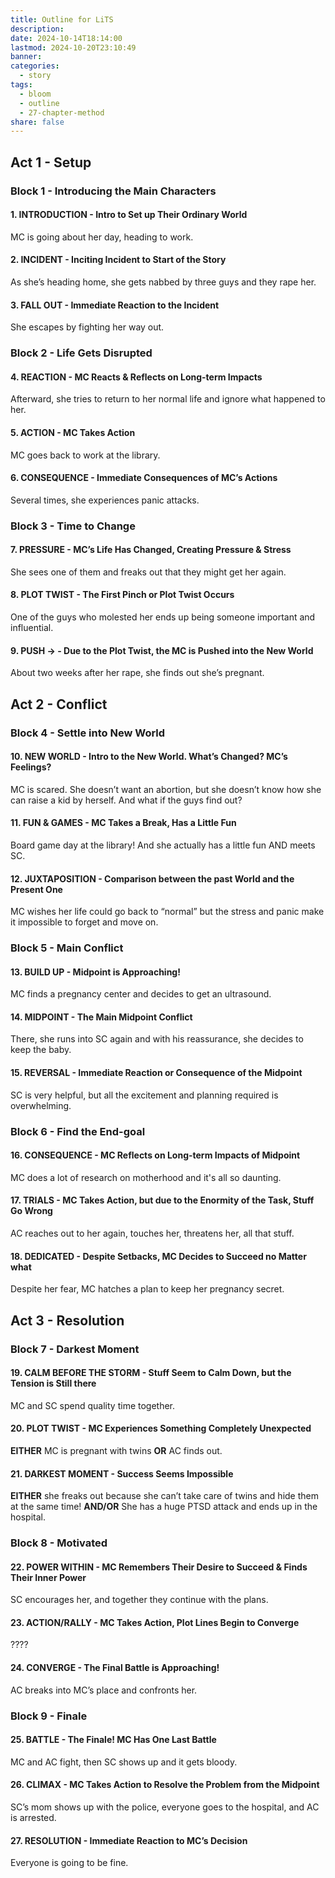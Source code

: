 ```yaml
---
title: Outline for LiTS
description: 
date: 2024-10-14T18:14:00
lastmod: 2024-10-20T23:10:49
banner: 
categories:
  - story
tags:
  - bloom
  - outline
  - 27-chapter-method
share: false
---
```

## Act 1 - Setup  
  
### Block 1 - Introducing the Main Characters  
  
#### 1. INTRODUCTION - Intro to Set up Their Ordinary World  
  
MC is going about her day, heading to work.  
  
#### 2. INCIDENT - Inciting Incident to Start of the Story  
  
As she’s heading home, she gets nabbed by three guys and they rape her.  
  
#### 3. FALL OUT - Immediate Reaction to the Incident  
  
She escapes by fighting her way out.  
  
### Block 2 - Life Gets Disrupted  
  
#### 4. REACTION - MC Reacts & Reflects on Long-term Impacts  
  
Afterward, she tries to return to her normal life and ignore what happened to her.  
  
#### 5. ACTION - MC Takes Action  
  
MC goes back to work at the library.  
  
#### 6. CONSEQUENCE - Immediate Consequences of MC’s Actions  
  
Several times, she experiences panic attacks.  
  
### Block 3 - Time to Change  
  
#### 7. PRESSURE - MC’s Life Has Changed, Creating Pressure & Stress  
  
She sees one of them and freaks out that they might get her again.  
  
#### 8. PLOT TWIST - The First Pinch or Plot Twist Occurs  
  
One of the guys who molested her ends up being someone important and influential.  
  
#### 9. PUSH → - Due to the Plot Twist, the MC is Pushed into the New World  
  
About two weeks after her rape, she finds out she’s pregnant.  
  
## Act 2 - Conflict  
  
### Block 4 - Settle into New World  
  
#### 10. NEW WORLD - Intro to the New World. What’s Changed? MC’s Feelings?  
  
MC is scared. She doesn’t want an abortion, but she doesn’t know how she can raise a kid by herself. And what if the guys find out?  
  
#### 11. FUN & GAMES - MC Takes a Break, Has a Little Fun  
  
Board game day at the library! And she actually has a little fun AND meets SC.  
  
#### 12. JUXTAPOSITION - Comparison between the past World and the Present One  
  
MC wishes her life could go back to “normal” but the stress and panic make it impossible to forget and move on.  
  
### Block 5 - Main Conflict  
  
#### 13. BUILD UP - Midpoint is Approaching!  
  
MC finds a pregnancy center and decides to get an ultrasound.  
  
#### 14. MIDPOINT - The Main Midpoint Conflict  
  
There, she runs into SC again and with his reassurance, she decides to keep the baby.  
  
#### 15. REVERSAL - Immediate Reaction or Consequence of the Midpoint  
  
SC is very helpful, but all the excitement and planning required is overwhelming.  
  
### Block 6 - Find the End-goal  
  
#### 16. CONSEQUENCE - MC Reflects on Long-term Impacts of Midpoint  
  
MC does a lot of research on motherhood and it's all so daunting.  
  
#### 17. TRIALS - MC Takes Action, but due to the Enormity of the Task, Stuff Go Wrong  
  
AC reaches out to her again, touches her, threatens her, all that stuff.  
  
#### 18. DEDICATED - Despite Setbacks, MC Decides to Succeed no Matter what  
  
Despite her fear, MC hatches a plan to keep her pregnancy secret.  
  
## Act 3 - Resolution  
  
### Block 7 - Darkest Moment  
  
#### 19. CALM BEFORE THE STORM - Stuff Seem to Calm Down, but the Tension is Still there  
  
MC and SC spend quality time together.  
  
#### 20. PLOT TWIST - MC Experiences Something Completely Unexpected  
  
**EITHER** MC is pregnant with twins **OR** AC finds out.  
  
#### 21. DARKEST MOMENT - Success Seems Impossible  
  
**EITHER** she freaks out because she can’t take care of twins and hide them at the same time! **AND/OR** She has a huge PTSD attack and ends up in the hospital.  
  
### Block 8 - Motivated  
  
#### 22. POWER WITHIN - MC Remembers Their Desire to Succeed & Finds Their Inner Power  
  
SC encourages her, and together they continue with the plans.  
  
#### 23. ACTION/RALLY - MC Takes Action, Plot Lines Begin to Converge  
  
????  
  
#### 24. CONVERGE - The Final Battle is Approaching!  
  
AC breaks into MC’s place and confronts her.  
  
### Block 9 - Finale  
  
#### 25. BATTLE - The Finale! MC Has One Last Battle  
  
MC and AC fight, then SC shows up and it gets bloody.  
  
#### 26. CLIMAX - MC Takes Action to Resolve the Problem from the Midpoint  
  
SC’s mom shows up with the police, everyone goes to the hospital, and AC is arrested.  
  
#### 27. RESOLUTION - Immediate Reaction to MC’s Decision  
  
Everyone is going to be fine.  
